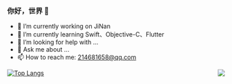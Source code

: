 ### 你好，世界 👋

- 🔭 I’m currently working on JiNan
- 🌱 I’m currently learning Swift、Objective-C、Flutter
- 🤔 I’m looking for help with ...
- 💬 Ask me about ...
- 📫 How to reach me: 214681658@qq.com
<!-- - 👯 I’m looking to collaborate on ... -->
<!-- - 😄 Pronouns: ... -->
<!-- - ⚡ Fun fact: ... -->

[![Top Langs](https://github-readme-stats.vercel.app/api/top-langs/?username=ilmari-code&layout=compact)](https://github.com/anuraghazra/github-readme-stats)
<img align="right" src="https://github-readme-stats.vercel.app/api?username=ilmari-code&show_icons=true&icon_color=CE1D2D&text_color=718096&bg_color=ffffff&hide_title=true" />
<!--
**ilmari-code/ilmari-code** is a ✨ _special_ ✨ repository because its `README.md` (this file) appears on your GitHub profile.

Here are some ideas to get you started:

- 🔭 I’m currently working on JiNan
- 🌱 I’m currently learning ...
- 👯 I’m looking to collaborate on ...
- 🤔 I’m looking for help with ...
- 💬 Ask me about ...
- 📫 How to reach me: ...
- 😄 Pronouns: ...
- ⚡ Fun fact: ...
-->
